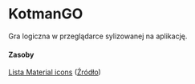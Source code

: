 # KotmanGO
Gra logiczna w przeglądarce sylizowanej na aplikację.

#### Zasoby
[Lista Material icons](https://www.google.com/design/icons/) ([Źródło](https://github.com/google/material-design-icons))

